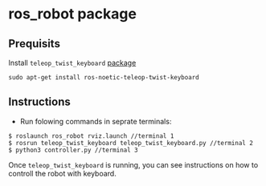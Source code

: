 # ros_robot package

## Prequisits
Install `teleop_twist_keyboard` [package](http://wiki.ros.org/teleop_twist_keyboard)
```
sudo apt-get install ros-noetic-teleop-twist-keyboard
``` 
## Instructions
- Run folowing commands in seprate terminals:
```
$ roslaunch ros_robot rviz.launch //terminal 1
$ rosrun teleop_twist_keyboard teleop_twist_keyboard.py //terminal 2
$ python3 controller.py //terminal 3

```
Once `teleop_twist_keyboard` is running, you can see instructions on how to controll the robot with keyboard.
